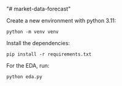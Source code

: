 "# market-data-forecast" 

Create a new environment with python 3.11:
```
python -m venv venv
```
Install the dependencies:
```
pip install -r requirements.txt
```

For the EDA, run:
```
python eda.py
```
